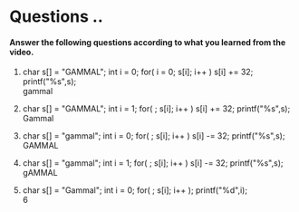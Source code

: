 # Questions ..

#### Answer the following questions according to what you learned from the video.

1. char s[] = "GAMMAL"; int i = 0; for( i = 0; s[i]; i++ ) s[i] += 32; printf("%s",s);  
   gammal

2. char s[] = "GAMMAL"; int i = 1; for( ; s[i]; i++ ) s[i] += 32; printf("%s",s);  
   Gammal

3. char s[] = "gammal"; int i = 0; for( ; s[i]; i++ ) s[i] -= 32; printf("%s",s);  
   GAMMAL

4. char s[] = "gammal"; int i = 1; for( ; s[i]; i++ ) s[i] -= 32; printf("%s",s);  
   gAMMAL

5. char s[] = "Gammal"; int i = 0; for( ; s[i]; i++ ); printf("%d",i);  
   6

